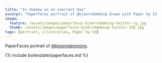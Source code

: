 ```yaml
---
title: "In shadow on an overcast day"
excerpt: "PaperFaces portrait of @bjoerndemming drawn with Paper by 53 on an iPad."
image: 
  feature: /assets/images/paperfaces-bjoerndemming-twitter-lg.jpg
  thumb: /assets/images/paperfaces-bjoerndemming-twitter-150.jpg
tags: [portrait, illustration, Paper by 53]
---
```


PaperFaces portrait of [@bjoerndemming](http://twitter.com/bjoerndemming).

{% include boilerplate/paperfaces.md %}